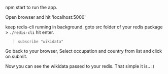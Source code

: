 npm start to run the app.

Open browser and hit 'localhost:5000'

keep redis-cli running in background. goto src folder of your redis package > `./redis-cli` hit enter.

> `subscribe "wikidata"`

Go back to your browser, Select occupation and country from list and click on submit.

Now you can see the wikidata passed to your redis. That simple it is.. :)